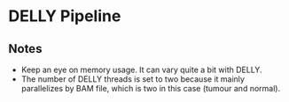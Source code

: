 # DELLY Pipeline

## Notes

* Keep an eye on memory usage. It can vary quite a bit with DELLY.
* The number of DELLY threads is set to two because it mainly parallelizes by BAM file, which is two in this case (tumour and normal). 